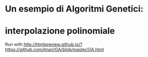 # Un esempio di Algoritmi Genetici:
# interpolazione polinomiale

Run with http://htmlpreview.github.io/?https://github.com/lmari/GA/blob/master/GA.html
